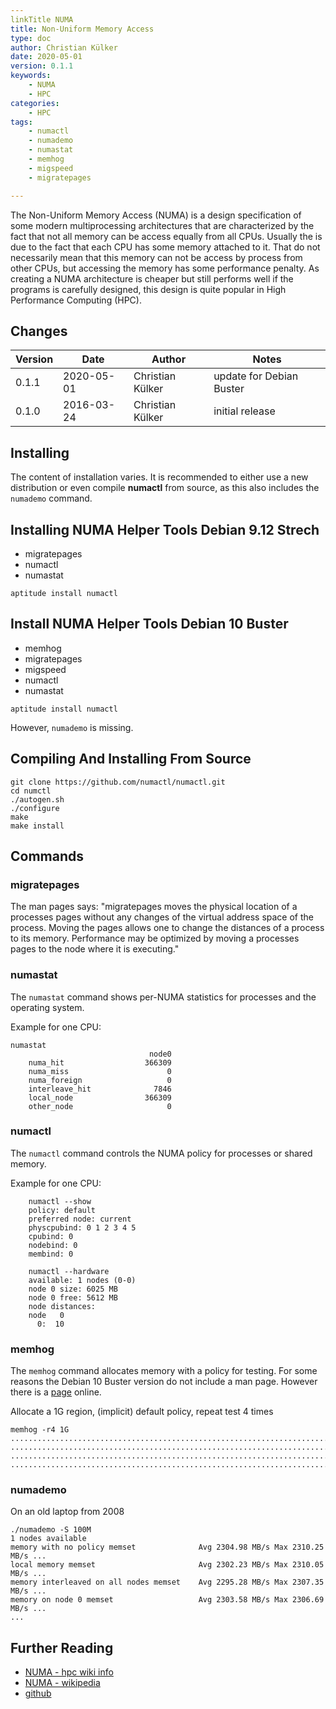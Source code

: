 ```yaml
---
linkTitle NUMA
title: Non-Uniform Memory Access
type: doc
author: Christian Külker
date: 2020-05-01
version: 0.1.1
keywords:
    - NUMA
    - HPC
categories:
    - HPC
tags:
    - numactl
    - numademo
    - numastat
    - memhog
    - migspeed
    - migratepages

---
```


The Non-Uniform Memory Access (NUMA) is a design specification of some modern
multiprocessing architectures that are characterized by the fact that not all
memory can be access equally from all CPUs. Usually the is due to the fact
that each CPU has some memory attached to it. That do not necessarily mean that
this memory can not be access by process from other CPUs, but accessing the
memory has some performance penalty. As creating a NUMA architecture is cheaper
but still performs well if the programs is carefully designed, this design 
is quite popular in High Performance Computing (HPC).

## Changes

| Version | Date       | Author           | Notes                             |
| ------- | ---------- | ---------------- | --------------------------------- |
| 0.1.1   | 2020-05-01 | Christian Külker | update for Debian Buster          |
| 0.1.0   | 2016-03-24 | Christian Külker | initial release                   |

## Installing

The content of installation varies. It is recommended to either
use a new distribution or even compile **numactl** from source,
as this also includes the `numademo` command.

## Installing NUMA Helper Tools Debian 9.12 Strech

* migratepages
* numactl
* numastat

```shell
aptitude install numactl
```

## Install NUMA Helper Tools Debian 10 Buster

* memhog
* migratepages
* migspeed
* numactl
* numastat

```shell
aptitude install numactl
```

However, `numademo` is missing.

## Compiling And Installing From Source

```shell
git clone https://github.com/numactl/numactl.git
cd numctl
./autogen.sh
./configure
make
make install
```

## Commands

### migratepages

The man pages says: "migratepages  moves  the  physical  location of a
processes pages without any changes of the virtual address space of the
process. Moving the pages allows one to change the distances of a process to
its memory. Performance may be optimized by moving a processes pages to the
node where it is executing."

### numastat

The `numastat` command shows per-NUMA statistics for processes and the
operating system.

Example for one CPU:

```
numastat
                               node0
    numa_hit                  366309
    numa_miss                      0
    numa_foreign                   0
    interleave_hit              7846
    local_node                366309
    other_node                     0
```

### numactl

The `numactl` command controls the NUMA policy for processes or shared memory.


Example for one CPU:

```
    numactl --show
    policy: default
    preferred node: current
    physcpubind: 0 1 2 3 4 5
    cpubind: 0
    nodebind: 0
    membind: 0

    numactl --hardware
    available: 1 nodes (0-0)
    node 0 size: 6025 MB
    node 0 free: 5612 MB
    node distances:
    node   0
      0:  10
```

### memhog

The `memhog` command allocates memory with a policy for testing.  For some
reasons the Debian 10 Buster version do not include a man page.  However there
is a [page](http://man7.org/linux/man-pages/man8/memhog.8.html) online.

Allocate a 1G region, (implicit) default policy, repeat test 4 times
```
memhog -r4 1G
...............................................................................
...............................................................................
...............................................................................
...............................................................................
```

### numademo

On an old laptop from 2008

```shell
./numademo -S 100M
1 nodes available
memory with no policy memset              Avg 2304.98 MB/s Max 2310.25 MB/s ...
local memory memset                       Avg 2302.23 MB/s Max 2310.05 MB/s ...
memory interleaved on all nodes memset    Avg 2295.28 MB/s Max 2307.35 MB/s ...
memory on node 0 memset                   Avg 2303.58 MB/s Max 2306.69 MB/s ...
...

```

## Further Reading

* [NUMA - hpc wiki info](https://hpc-wiki.info/hpc/NUMA)
* [NUMA - wikipedia](https://en.wikipedia.org/wiki/Non-uniform_memory_access)
* [github](https://github.com/numactl/numactl)


